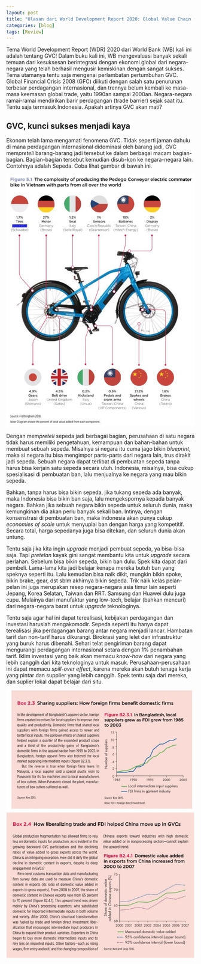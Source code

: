 ```yaml
---
layout: post
title: "Ulasan dari World Development Report 2020: Global Value Chain (GVC) dan pertumbuhan"
categories: [blog]
tags: [Review]
---
```


Tema World Development Report (WDR) 2020 dari World Bank (WB) kali ini adalah tentang GVC! Dalam buku kali ini, WB mengevaluasi banyak sekali temuan dari kesuksesan berintegrasi dengan ekonomi global dari negara-negara yang telah berhasil mengusir kemiskinan dengan sangat sukses. Tema utamanya tentu saja mengenai perlambatan pertumbuhan GVC. Global Financial Crisis 2008 (GFC) diikuti dengan salah satu penurunan terbesar perdagangan internasional, dan trennya belum kembali ke masa-masa keemasan global trade, yaitu 1990an sampai 2000an. Negara-negara ramai-ramai mendirikan barir perdagangan (trade barrier) sejak saat itu. Tentu saja termasuk Indonesia. Apakah artinya GVC akan mati?

## GVC, kunci sukses menjadi kaya
Ekonom telah lama mengamati fenomena GVC. Tidak seperti jaman dahulu di mana perdagangan internasional didominasi oleh barang jadi, GVC mem*preteli* barang-barang jadi tersebut ke dalam berbagai macam bagian-bagian. Bagian-bagian tersebut kemudian disub-kon ke negara-negara lain. Contohnya adalah Sepeda. Coba lihat gambar di bawah ini.

![Gambar GVC Sepeda dari Halaman 120](/images/sepeda.jpg "GVC Sepeda")

Dengan mem*preteli* sepeda jadi berbagai bagian, perusahaan di satu negara tidak harus memiliki pengetahuan, kemampuan dan bahan-bahan untuk membuat sebuah sepeda. Misalnya si negara itu cuma jago bikin *blueprint*, maka si negara itu bisa mengimpor parts-parts dari negara lain, trus dirakit jadi sepeda. Sebuah negara dapat terlibat di pembuatan sepeda tanpa harus bisa kerjain satu sepeda secara utuh. Indonesia, misalnya, bisa cukup spesialisasi di pembuatan ban, lalu menjualnya ke negara yang mau bikin sepeda.

Bahkan, tanpa harus bisa bikin sepeda, jika tukang sepeda ada banyak, maka Indonesia bisa bikin ban saja, lalu mengekspornya kepada banyak negara. Bahkan jika sebuah negara bikin sepeda untuk seluruh dunia, maka kemungkinan dia akan perlu banyak sekali ban. Intinya, dengan konsenstrasi di pembuatan ban, maka Indonesia akan punya cukup *economies of scale* untuk menyuplai ban dengan harga yang kompetitif. Secara total, harga sepedanya juga bisa ditekan, dan seluruh dunia akan untung.

Tentu saja jika kita ingin *upgrade* menjadi pembuat sepeda, ya bisa-bisa saja. Tapi *pretelan* kayak gini sangat membantu kita untuk *upgrade* secara perlahan. Sebelum bisa bikin sepeda, bikin ban dulu. Spek kita dapat dari pembeli. Lama-lama kita jadi belajar kenapa mereka butuh ban yang speknya seperti itu. Lalu kemudian bisa naik dikit, mungkin bikin spoke, bikin brake, gear, dst sblm akhirnya bikin sepeda. Trik naik kelas pelan-pelan ini juga merupakan resep negara-negara asia timur lain seperti Jepang, Korea Selatan, Taiwan dan RRT. Samsung dan Huawei dulu juga cupu. Mulainya dari manufaktur yang low-tech, belajar (bahkan mencuri) dari negara-negara barat untuk *upgrade* teknologinya.

Tentu saja agar hal ini dapat terealisasi, kebijakan perdagangan dan investasi haruslah mengakomodir. Sepeda seperti itu hanya dapat terealisasi jika perdagangan barang antar negara menjadi lancar. Hambatan tarif dan non-tarif harus dikurangi. Birokrasi yang lelet dan infrastruktur yang buruk harus dibenahi. Sehari telat pengiriman barang dapat mengurangi perdagangan internasional setara dengan 1% penambahan tarif. Iklim investasi yang baik akan memacu *know-how* dari negara yang lebih canggih dari kita teknologinya untuk masuk. Perusahaan-perusahaan ini dapat memacu *spill-over effect*, karena mereka akan butuh tenaga kerja yang pintar dan supplier yang lebih canggih. Spek tentu saja dari mereka, dan suplier lokal dapat belajar dari situ.

![Gambar Dampak FDI dari Halaman 45](/images/capture1.jpg "GVC FDI")
![Gambar Dampak Trade dari Halaman 450](/images/capture2.jpg "GVC Trade")

